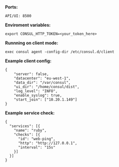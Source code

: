 **Ports:**
```
API/UI: 8500
```

**Enviroment variables:**
```
export CONSUL_HTTP_TOKEN=<your_token_here>
```

**Runnning on client mode:**
```
exec consul agent -config-dir /etc/consul.d/client
```

**Example client config:**
```
{
    "server": false,
    "datacenter": "eu-west-1",
    "data_dir": "/var/consul",
    "ui_dir": "/home/consul/dist",
    "log_level": "INFO",
    "enable_syslog": true,
    "start_join": ["10.20.1.149"]
}
```

**Example service check:**
```
{
  "services": [{
    "name": "ruby",
    "checks": [{
      "id": "web-ping",
      "http": "http://127.0.0.1",
      "interval": "15s"
    }]
  }]
}
```
